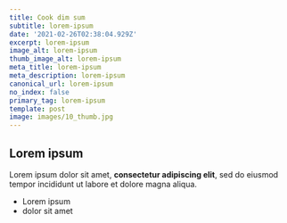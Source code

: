 ```yaml
---
title: Cook dim sum
subtitle: lorem-ipsum
date: '2021-02-26T02:38:04.929Z'
excerpt: lorem-ipsum
image_alt: lorem-ipsum
thumb_image_alt: lorem-ipsum
meta_title: lorem-ipsum
meta_description: lorem-ipsum
canonical_url: lorem-ipsum
no_index: false
primary_tag: lorem-ipsum
template: post
image: images/10_thumb.jpg
---
```

## Lorem ipsum

Lorem ipsum dolor sit amet, **consectetur adipiscing elit**, sed do eiusmod tempor incididunt ut labore et dolore magna aliqua.

- Lorem ipsum
- dolor sit amet